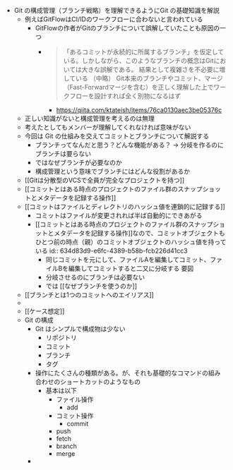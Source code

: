 - Git の構成管理（ブランチ戦略）を理解できるようにGit の基礎知識を解説
	- 例えばGitFlowはCI/IDのワークフローに合わないと言われている
		- GitFlowの作者がGitのブランチについて誤解していたことも原因の一つ
			- > 「あるコミットが永続的に所属するブランチ」を仮定している。しかしながら、このようなブランチの概念はGitにおいては大きな誤解である。
			  結果として複雑さを不必要に増している
			  （中略）
			  Git本来のブランチやコミット、マージ（Fast-Forwardマージを含む）を正しく理解した上でワークフローを設計すれば全く別物になるはず
				- https://qiita.com/ktateish/items/76ca0130aec3be05376c
	- 正しい知識がないと構成管理を考えるのは無理
	- 考えたとしてもメンバーが理解してくれなければ意味がない
	- 今回は Git の仕組みを交えてコミットとブランチについて解説する
		- ブランチってなんだと思う？どんな機能がある？
		  → 分岐を作るのにブランチは要らない
		- ではなぜブランチが必要なのか
		- 構成管理という意味でブランチにはどんな役割があるか
	- [[Gitは分散型のVCSで全員が完全なプロジェクトを持つ]]
	- [[コミットとはある時点のプロジェクトのファイル群のスナップショットとメタデータを記録する操作]]
	- [[コミットはファイルとディレクトリのハッシュ値を連鎖的に記録する]]
		- コミットはファイルが変更されれば半ば自動的にできあがる
		- [[コミットとはある時点のプロジェクトのファイル群のスナップショットとメタデータを記録する操作]]なので、コミットオブジェクトもひとつ前の時点（親）のコミットオブジェクトのハッシュ値を持っている
		  id:: 634d83d9-e6fc-4389-b58b-fcb226d41cc3
			- 同じコミットを元にして、ファイルAを編集してコミット、ファイルBを編集してコミットすると二又に分岐する
			  要図
			- 分岐させるのにブランチは必要ない
			- では [[なぜブランチを使うのか]]
	- [[ブランチとは1つのコミットへのエイリアス]]
	-
	- [[ケース想定]]
	- Git の構成
		- Git はシンプルで構成物は少ない
			- リポジトリ
			- コミット
			- ブランチ
			- タグ
		- 操作にたくさんの種類がある。が、それも基礎的なコマンドの組み合わせのショートカットのようなもの
			- 基本は以下
				- ファイル操作
					- add
				- コミット操作
					- commit
				- push
				- fetch
				- branch
				- merge
		-